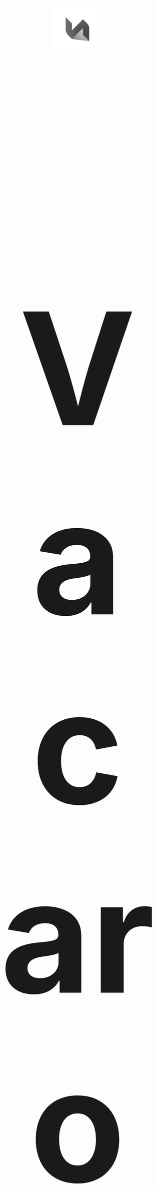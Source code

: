 <div align="center">

<picture>
  <source media="(prefers-color-scheme: dark)" srcset="https://raw.githubusercontent.com/Vacaro/Vacaro/main/.github/assets/Logo-DMlogo.png">
  <source media="(prefers-color-scheme: light)" srcset="https://raw.githubusercontent.com/Vacaro/Vacaro/main/.github/assets/Logo-logo.png">
  <img width="160px" height="160px" alt="Vacaro Engine Logo displayed in center of screen." src="https://raw.githubusercontent.com/Vacaro/Vacaro/main/.github/assets/Logo-GRADIENTlogo.png">
</picture>

<h1 style="font-weight: 500; font-size:500px;"><strong>Vacaro</strong> Engine</h1>

<h4>Achieving photorealistic stories</h4>

![Repo Size](https://img.shields.io/github/languages/code-size/vacaro/vacaro?label=repo%20size&logo=github&style=for-the-badge)
![Repo Lines](https://img.shields.io/tokei/lines/github/vacaro/vacaro?color=green&style=for-the-badge)
[![Discord Link](https://img.shields.io/discord/991359734949093496?color=blue&label=Discord&logo=discord&style=for-the-badge)](https://discord.gg/M5SncHjSX5)

</div>

> **Warning**
> *Vacaro* is in early development, the *codebase* and *API* can change rapidly.

> **Note**
> Any [*NodeJS*](https://nodejs.org/en/) based projects use [NPM](https://npmjs.org) package manager.

## Project Structure
- '**vacaro/**' the engine's codebase. *(C++20, Vulkan, Dear Imgui + GLFW)*


- '**vacaro-launcher/**', the game engine launcher's codebase. *(SvelteKit, Tauri and Rust)*

![Launcher Banner](https://raw.githubusercontent.com/Vacaro/Vacaro/main/.github/assets/launcher-banner.png)

<div align="center">

[![CodeQL launcher engine [cross-platform]](https://img.shields.io/github/workflow/status/vacaro/vacaro/CodeQL%20launcher%20engine%20[cross-platform]?style=for-the-badge&label=CodeQL%20Launcher%20Engine&logo=codacy)](https://github.com/Vacaro/Vacaro/actions/workflows/codeql_launcher_cross-platform.yml)
[![test launcher engine [cross-platform] (vacaro-launcher)](https://img.shields.io/github/workflow/status/vacaro/vacaro/test%20launcher%20engine%20[cross-platform]%20(vacaro-launcher)?style=for-the-badge&label=Test%20Launcher%20Engine&logo=github-actions)](https://github.com/Vacaro/Vacaro/actions/workflows/test_launcher_cross-platform.yml)
[![build launcher engine [ubuntu-latest] (vacaro-launcher)](https://img.shields.io/github/workflow/status/vacaro/vacaro/build%20launcher%20engine%20[ubuntu-latest]%20(vacaro-launcher)?style=for-the-badge&label=Build%20Launcher%20Engine&logo=svelte)](https://github.com/Vacaro/Vacaro/actions/workflows/build_launcher_cross-platform.yml)
[![release launcher engine [cross-platform]](https://img.shields.io/github/workflow/status/vacaro/vacaro/release%20launcher%20engine%20[cross-platform]?style=for-the-badge&label=Release%20Launcher%20Engine&logo=semantic-release)](https://github.com/Vacaro/Vacaro/actions/workflows/release_launcher_cross-platform.yml)

</div>

- '**vacaro-website/**', the website code for vacaro.org. *(SvelteKit, Carbon Design System, Vite)*

![Website Banner](https://raw.githubusercontent.com/Vacaro/Vacaro/main/.github/assets/website-banner.png)

> *[SvelteKit](https://kit.svelte.dev/) applications are using the latest version of [Vite](https://vitejs.dev/).*

<div align="center">

**AZ Software** ***2016-2022***

</div>
